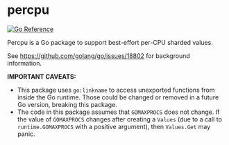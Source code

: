 # percpu

[![Go Reference](https://pkg.go.dev/badge/github.com/cespare/percpu.svg)](https://pkg.go.dev/github.com/cespare/percpu)

Percpu is a Go package to support best-effort per-CPU sharded values.

See https://github.com/golang/go/issues/18802 for background information.

**IMPORTANT CAVEATS:**

* This package uses `go:linkname` to access unexported functions from inside the
  Go runtime. Those could be changed or removed in a future Go version, breaking
  this package.
* The code in this package assumes that `GOMAXPROCS` does not change. If the
  value of `GOMAXPROCS` changes after creating a `Values` (due to a call to
  `runtime.GOMAXPROCS` with a positive argument), then `Values.Get` may panic.
